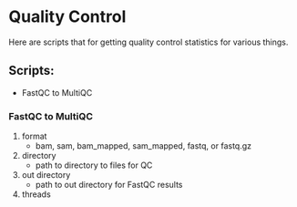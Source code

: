 # Quality Control

Here are scripts that for getting quality control statistics for various things.

## Scripts:
- FastQC to MultiQC

### FastQC to MultiQC

1. format
    - bam, sam, bam_mapped, sam_mapped, fastq, or fastq.gz
2. directory
    - path to directory to files for QC
3. out directory
    - path to out directory for FastQC results 
4. threads


